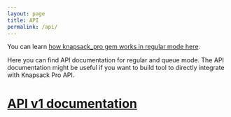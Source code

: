 ```yaml
---
layout: page
title: API
permalink: /api/
---
```


<p>You can learn <a href="https://github.com/KnapsackPro/knapsack_pro-ruby#how-knapsack_pro-works">how knapsack_pro gem works in regular mode here</a>.</p>
<p>Here you can find API documentation for regular and queue mode. The API documentation might be useful if you want to build tool to directly integrate with Knapsack Pro API.</p>

<h1><a href="/api/v1/">API v1 documentation</a></h1>
